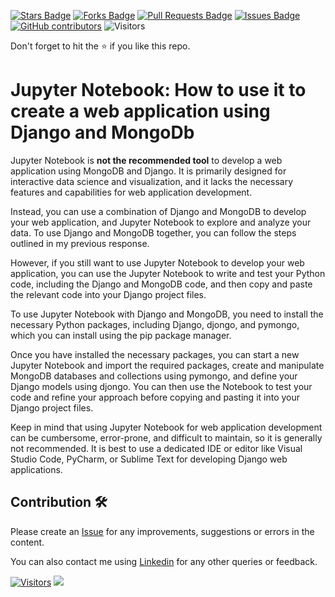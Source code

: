 <a href="https://github.com/drshahizan/special-topic-data-engineering/stargazers"><img src="https://img.shields.io/github/stars/drshahizan/special-topic-data-engineering" alt="Stars Badge"/></a>
<a href="https://github.com/drshahizan/special-topic-data-engineering/network/members"><img src="https://img.shields.io/github/forks/drshahizan/special-topic-data-engineering" alt="Forks Badge"/></a>
<a href="https://github.com/drshahizan/special-topic-data-engineering/pulls"><img src="https://img.shields.io/github/issues-pr/drshahizan/special-topic-data-engineering" alt="Pull Requests Badge"/></a>
<a href="https://github.com/drshahizan/special-topic-data-engineering/issues"><img src="https://img.shields.io/github/issues/drshahizan/special-topic-data-engineering" alt="Issues Badge"/></a>
<a href="https://github.com/drshahizan/special-topic-data-engineering/graphs/contributors"><img alt="GitHub contributors" src="https://img.shields.io/github/contributors/drshahizan/special-topic-data-engineering?color=2b9348"></a>
![Visitors](https://api.visitorbadge.io/api/visitors?path=https%3A%2F%2Fgithub.com%2Fspecial-topic-data-engineering&labelColor=%23d9e3f0&countColor=%23697689&style=flat)

Don't forget to hit the :star: if you like this repo.

# Jupyter Notebook: How to use it to create a web application using Django and MongoDb

Jupyter Notebook is **not the recommended tool** to develop a web application using MongoDB and Django. It is primarily designed for interactive data science and visualization, and it lacks the necessary features and capabilities for web application development.

Instead, you can use a combination of Django and MongoDB to develop your web application, and Jupyter Notebook to explore and analyze your data. To use Django and MongoDB together, you can follow the steps outlined in my previous response.

However, if you still want to use Jupyter Notebook to develop your web application, you can use the Jupyter Notebook to write and test your Python code, including the Django and MongoDB code, and then copy and paste the relevant code into your Django project files.

To use Jupyter Notebook with Django and MongoDB, you need to install the necessary Python packages, including Django, djongo, and pymongo, which you can install using the pip package manager.

Once you have installed the necessary packages, you can start a new Jupyter Notebook and import the required packages, create and manipulate MongoDB databases and collections using pymongo, and define your Django models using djongo. You can then use the Notebook to test your code and refine your approach before copying and pasting it into your Django project files.

Keep in mind that using Jupyter Notebook for web application development can be cumbersome, error-prone, and difficult to maintain, so it is generally not recommended. It is best to use a dedicated IDE or editor like Visual Studio Code, PyCharm, or Sublime Text for developing Django web applications.

## Contribution 🛠️
Please create an [Issue](https://github.com/drshahizan/special-topic-data-engineering/issues) for any improvements, suggestions or errors in the content.

You can also contact me using [Linkedin](https://www.linkedin.com/in/drshahizan/) for any other queries or feedback.

[![Visitors](https://api.visitorbadge.io/api/visitors?path=https%3A%2F%2Fgithub.com%2Fdrshahizan&labelColor=%23697689&countColor=%23555555&style=plastic)](https://visitorbadge.io/status?path=https%3A%2F%2Fgithub.com%2Fdrshahizan)
![](https://hit.yhype.me/github/profile?user_id=81284918)


